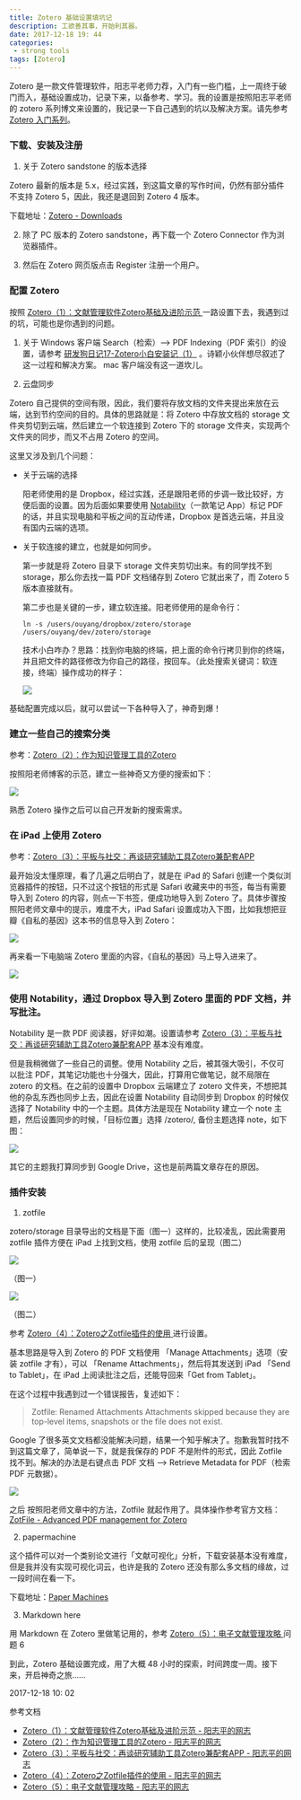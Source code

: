 ```yaml
---
title: Zotero 基础设置填坑记
description: 工欲善其事，开始利其器。
date: 2017-12-18 19: 44
categories: 
 - strong tools
tags: [Zotero]
---
```


Zotero 是一款文件管理软件，阳志平老师力荐，入门有一些门槛，上一周终于破门而入，基础设置成功，记录下来，以备参考、学习。我的设置是按照阳志平老师的 zotero 系列博文来设置的，我记录一下自己遇到的坑以及解决方案。请先参考  [Zotero 入门系列](http://www.yangzhiping.com/tech/zotero1.html)。

### 下载、安装及注册

1. 关于 Zotero sandstone 的版本选择

  Zotero 最新的版本是 5.x，经过实践，到这篇文章的写作时间，仍然有部分插件不支持 Zotero 5，因此，我还是退回到 Zotero 4 版本。

  下载地址：[Zotero - Downloads](https://www.zotero.org/download/)
  
2. 除了 PC 版本的 Zotero sandstone，再下载一个 Zotero Connector 作为浏览器插件。

3. 然后在 Zotero 网页版点击 Register 注册一个用户。

### 配置 Zotero

按照  [Zotero（1）：文献管理软件Zotero基础及进阶示范 ](http://www.yangzhiping.com/tech/zotero1.html) 一路设置下去，我遇到过的坑，可能也是你遇到的问题。

1. 关于 Windows 客户端 Search（检索）--> PDF Indexing（PDF 索引）的设置，请参考 [研发狗日记17-Zotero小白安装记（1）](http://www.jianshu.com/p/ffa2e1d49cdb) 。诗颖小伙伴想尽叙述了这一过程和解决方案。 mac 客户端没有这一道坎儿。

2. 云盘同步

  Zotero 自己提供的空间有限，因此，我们要将存放文档的文件夹提出来放在云端，达到节约空间的目的。具体的思路就是：将 Zotero 中存放文档的 storage 文件夹剪切到云端，然后建立一个软连接到 Zotero 下的 storage 文件夹，实现两个文件夹的同步，而又不占用 Zotero 的空间。
  
   这里又涉及到几个问题：
   
  * 关于云端的选择
     
    阳老师使用的是 Dropbox，经过实践，还是跟阳老师的步调一致比较好，方便后面的设置。因为后面如果要使用 [Notability](http://gingerlabs.com/)（一款笔记 App）标记 PDF 的话，并且实现电脑和平板之间的互动传递，Dropbox 是首选云端，并且没有国内云端的选项。
	
  * 关于软连接的建立，也就是如何同步。
    
	第一步就是将 Zotero 目录下 storage 文件夹剪切出来。有的同学找不到 storage，那么你去找一篇 PDF 文档储存到 Zotero 它就出来了，而 Zotero 5 版本直接就有。
	
	第二步也是关键的一步，建立软连接。阳老师使用的是命令行：
	
	```
	ln -s /users/ouyang/dropbox/zotero/storage /users/ouyang/dev/zotero/storage
	```
	技术小白咋办？思路：找到你电脑的终端，把上面的命令行拷贝到你的终端，并且把文件的路径修改为你自己的路径，按回车。（此处搜索关键词：软连接，终端）操作成功的样子：
	
	![](http://wx3.sinaimg.cn/large/6a959c93ly1fmlaigz9lxj216w0vu4fc.jpg)

  基础配置完成以后，就可以尝试一下各种导入了，神奇到爆！


### 建立一些自己的搜索分类

参考：[Zotero（2）：作为知识管理工具的Zotero](http://www.yangzhiping.com/tech/zotero2.html)

按照阳老师博客的示范，建立一些神奇又方便的搜索如下：

![](http://wx3.sinaimg.cn/large/6a959c93ly1fmlai6mdy9j216y0nun54.jpg)

熟悉 Zotero 操作之后可以自己开发新的搜索需求。

### 在 iPad 上使用 Zotero

参考：[Zotero（3）：平板与社交：再谈研究辅助工具Zotero兼配套APP ](http://www.yangzhiping.com/tech/zotero3.html)

最开始没太懂原理，看了几遍之后明白了，就是在 iPad 的 Safari 创建一个类似浏览器插件的按钮，只不过这个按钮的形式是 Safari 收藏夹中的书签，每当有需要导入到 Zotero 的内容，则点一下书签，便成功地导入到 Zotero 了。具体步骤按照阳老师文章中的提示，难度不大，iPad Safari 设置成功入下图，比如我想把豆瓣《自私的基因》这本书的信息导入到 Zotero：

![](http://wx1.sinaimg.cn/large/6a959c93ly1fmlapt5l8fj20u0140nhy.jpg)

再来看一下电脑端 Zotero 里面的内容，《自私的基因》马上导入进来了。

![](http://wx3.sinaimg.cn/large/6a959c93ly1fmlaifwiysj21200qgwwv.jpg)

### 使用 Notability，通过 Dropbox 导入到 Zotero 里面的 PDF 文档，并写批注。

Notability 是一款 PDF 阅读器，好评如潮。设置请参考 [Zotero（3）：平板与社交：再谈研究辅助工具Zotero兼配套APP](http://www.yangzhiping.com/tech/zotero3.html) 基本没有难度。

但是我稍微做了一些自己的调整。使用 Notability 之后，被其强大吸引，不仅可以批注 PDF，其笔记功能也十分强大，因此，打算用它做笔记，就不局限在 zotero 的文档。在之前的设置中 Dropbox 云端建立了 zotero 文件夹，不想把其他的杂乱东西也同步上去，因此在设置 Notability 自动同步到 Dropbox 的时候仅选择了 Notability 中的一个主题。具体方法是现在 Notability 建立一个 note 主题，然后设置同步的时候，「目标位置」选择 /zotero/, 备份主题选择 note，如下图：

![](http://wx4.sinaimg.cn/large/6a959c93ly1fmlai6kh0tj20u0140q84.jpg)

其它的主题我打算同步到 Google Drive，这也是前两篇文章存在的原因。

### 插件安装

1. zotfile 

  zotero/storage 目录导出的文档是下面（图一）这样的，比较凌乱，因此需要用 zotfile 插件方便在 iPad 上找到文档，使用 zotfile 后的呈现（图二）
  
  ![](http://wx2.sinaimg.cn/large/6a959c93ly1fmlaierrlcj216i0hgtgx.jpg)

  （图一）
  
  ![](http://wx4.sinaimg.cn/large/6a959c93ly1fmlaiftuxlj217s0iqgt7.jpg)
  
  （图二）

  参考 [Zotero（4）：Zotero之Zotfile插件的使用 ](http://www.yangzhiping.com/tech/zotero4.html) 进行设置。

  基本思路是导入到 Zotero 的 PDF 文档使用 「Manage Attachments」选项（安装 zotfile 才有），可以 「Rename Attachments」，然后将其发送到 iPad 「Send to Tablet」，在 iPad 上阅读批注之后，还能导回来「Get from Tablet」。

  在这个过程中我遇到过一个错误报告，复述如下：

  > Zotfile: Renamed Attachments
  Attachments skipped because they are top-level items, snapshots or the file does not exist.
  
  Google 了很多英文文档都没能解决问题，结果一个知乎解决了。抱歉我暂时找不到这篇文章了，简单说一下，就是我保存的 PDF 不是附件的形式，因此 Zotfile 找不到。解决的办法是右键点击 PDF 文档 --> Retrieve Metadata for PDF（检索 PDF 元数据）。

  ![](http://wx2.sinaimg.cn/large/6a959c93ly1fmlaig3w5fj21840rannv.jpg)

  之后 按照阳老师文章中的方法，Zotfile 就起作用了。具体操作参考官方文档： [ZotFile - Advanced PDF management for Zotero](http://zotfile.com/index.html#changelog)
  
2. papermachine
  
  这个插件可以对一个类别论文进行「文献可视化」分析，下载安装基本没有难度，但是我并没有实现可视化词云，也许是我的 Zotero 还没有那么多文档的缘故，过一段时间在看一下。
  
  下载地址：[Paper Machines](http://papermachines.org/install/)
  
3. Markdown here

  用 Markdown 在 Zotero 里做笔记用的，参考 [Zotero（5）：电子文献管理攻略 ](http://www.yangzhiping.com/tech/zotero5.html) 问题 6
  

到此，Zotero 基础设置完成，用了大概 48 小时的探索，时间跨度一周。接下来，开启神奇之旅……

2017-12-18 10: 02

参考文档

* [Zotero（1）：文献管理软件Zotero基础及进阶示范 - 阳志平的网志](http://www.yangzhiping.com/tech/zotero1.html)
* [Zotero（2）：作为知识管理工具的Zotero - 阳志平的网志](http://www.yangzhiping.com/tech/zotero2.html)
* [Zotero（3）：平板与社交：再谈研究辅助工具Zotero兼配套APP - 阳志平的网志](http://www.yangzhiping.com/tech/zotero3.html)
* [Zotero（4）：Zotero之Zotfile插件的使用 - 阳志平的网志](http://www.yangzhiping.com/tech/zotero4.html)
* [Zotero（5）：电子文献管理攻略 - 阳志平的网志](http://www.yangzhiping.com/tech/zotero5.html)
